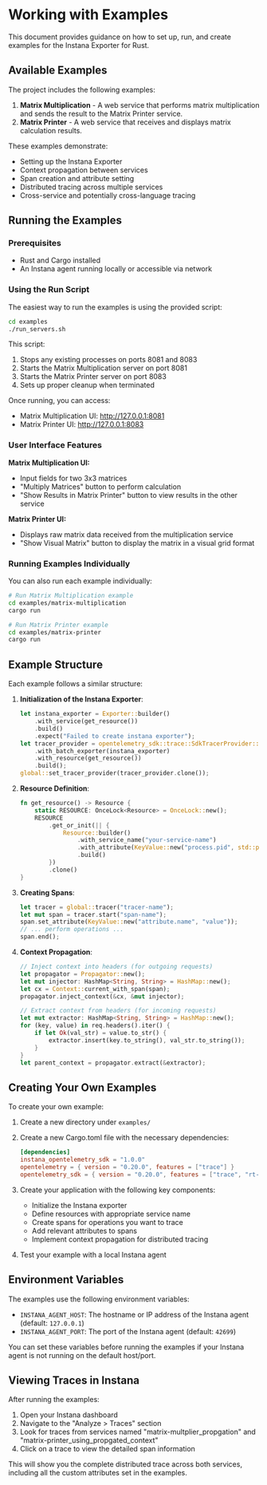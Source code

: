 # Working with Examples

This document provides guidance on how to set up, run, and create examples for the Instana Exporter for Rust.

## Available Examples

The project includes the following examples:

1. **Matrix Multiplication** - A web service that performs matrix multiplication and sends the result to the Matrix Printer service.
2. **Matrix Printer** - A web service that receives and displays matrix calculation results.

These examples demonstrate:
- Setting up the Instana Exporter
- Context propagation between services
- Span creation and attribute setting
- Distributed tracing across multiple services
- Cross-service and potentially cross-language tracing

## Running the Examples

### Prerequisites

- Rust and Cargo installed
- An Instana agent running locally or accessible via network

### Using the Run Script

The easiest way to run the examples is using the provided script:

```bash
cd examples
./run_servers.sh
```

This script:
1. Stops any existing processes on ports 8081 and 8083
2. Starts the Matrix Multiplication server on port 8081
3. Starts the Matrix Printer server on port 8083
4. Sets up proper cleanup when terminated

Once running, you can access:
- Matrix Multiplication UI: http://127.0.0.1:8081
- Matrix Printer UI: http://127.0.0.1:8083

### User Interface Features

**Matrix Multiplication UI:**
- Input fields for two 3x3 matrices
- "Multiply Matrices" button to perform calculation
- "Show Results in Matrix Printer" button to view results in the other service

**Matrix Printer UI:**
- Displays raw matrix data received from the multiplication service
- "Show Visual Matrix" button to display the matrix in a visual grid format

### Running Examples Individually

You can also run each example individually:

```bash
# Run Matrix Multiplication example
cd examples/matrix-multiplication
cargo run

# Run Matrix Printer example
cd examples/matrix-printer
cargo run
```

## Example Structure

Each example follows a similar structure:

1. **Initialization of the Instana Exporter**:
   ```rust
   let instana_exporter = Exporter::builder()
       .with_service(get_resource())
       .build()
       .expect("Failed to create instana exporter");
   let tracer_provider = opentelemetry_sdk::trace::SdkTracerProvider::builder()
       .with_batch_exporter(instana_exporter)
       .with_resource(get_resource())
       .build();
   global::set_tracer_provider(tracer_provider.clone());
   ```

2. **Resource Definition**:
   ```rust
   fn get_resource() -> Resource {
       static RESOURCE: OnceLock<Resource> = OnceLock::new();
       RESOURCE
           .get_or_init(|| {
               Resource::builder()
                   .with_service_name("your-service-name")
                   .with_attribute(KeyValue::new("process.pid", std::process::id() as i64))
                   .build()
           })
           .clone()
   }
   ```

3. **Creating Spans**:
   ```rust
   let tracer = global::tracer("tracer-name");
   let mut span = tracer.start("span-name");
   span.set_attribute(KeyValue::new("attribute.name", "value"));
   // ... perform operations ...
   span.end();
   ```

4. **Context Propagation**:
   ```rust
   // Inject context into headers (for outgoing requests)
   let propagator = Propagator::new();
   let mut injector: HashMap<String, String> = HashMap::new();
   let cx = Context::current_with_span(span);
   propagator.inject_context(&cx, &mut injector);
   
   // Extract context from headers (for incoming requests)
   let mut extractor: HashMap<String, String> = HashMap::new();
   for (key, value) in req.headers().iter() {
       if let Ok(val_str) = value.to_str() {
           extractor.insert(key.to_string(), val_str.to_string());
       }
   }
   let parent_context = propagator.extract(&extractor);
   ```

## Creating Your Own Examples

To create your own example:

1. Create a new directory under `examples/`
2. Create a new Cargo.toml file with the necessary dependencies:
   ```toml
   [dependencies]
   instana_opentelemetry_sdk = "1.0.0"
   opentelemetry = { version = "0.20.0", features = ["trace"] }
   opentelemetry_sdk = { version = "0.20.0", features = ["trace", "rt-tokio"] }
   ```

3. Create your application with the following key components:
   - Initialize the Instana exporter
   - Define resources with appropriate service name
   - Create spans for operations you want to trace
   - Add relevant attributes to spans
   - Implement context propagation for distributed tracing

4. Test your example with a local Instana agent

## Environment Variables

The examples use the following environment variables:

- `INSTANA_AGENT_HOST`: The hostname or IP address of the Instana agent (default: `127.0.0.1`)
- `INSTANA_AGENT_PORT`: The port of the Instana agent (default: `42699`)

You can set these variables before running the examples if your Instana agent is not running on the default host/port.

## Viewing Traces in Instana

After running the examples:

1. Open your Instana dashboard
2. Navigate to the "Analyze > Traces" section
3. Look for traces from services named "matrix-multplier_propgation" and "matrix-printer_using_propgated_context"
4. Click on a trace to view the detailed span information

This will show you the complete distributed trace across both services, including all the custom attributes set in the examples.


